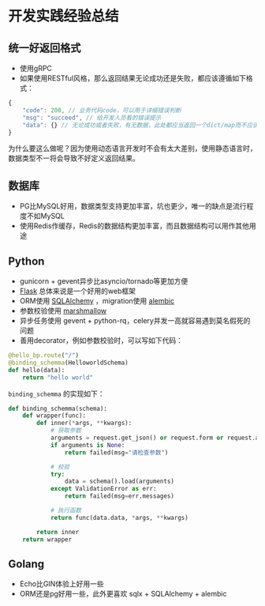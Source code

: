 # 开发实践经验总结

## 统一好返回格式

- 使用gRPC
- 如果使用RESTful风格，那么返回结果无论成功还是失败，都应该遵循如下格式：

```js
{
    "code": 200, // 业务代码code，可以用于详细错误判断
    "msg": "succeed", // 给开发人员看的错误提示
    "data": {} // 无论成功或者失败，有无数据，此处都应当返回一个dict/map而不应该是nil/None
}
```

为什么要这么做呢？因为使用动态语言开发时不会有太大差别，使用静态语言时，数据类型不一将会导致不好定义返回结果。

## 数据库

- PG比MySQL好用，数据类型支持更加丰富，坑也更少，唯一的缺点是流行程度不如MySQL
- 使用Redis作缓存，Redis的数据结构更加丰富，而且数据结构可以用作其他用途

## Python

- gunicorn + gevent异步比asyncio/tornado等更加方便
- [Flask](http://flask.pocoo.org/) 总体来说是一个好用的web框架
- ORM使用 [SQLAlchemy](https://www.sqlalchemy.org/) ，migration使用 [alembic](https://alembic.sqlalchemy.org/en/latest/)
- 参数校验使用 [marshmallow](https://github.com/marshmallow-code/marshmallow)
- 异步任务使用 gevent + python-rq，celery并发一高就容易遇到莫名假死的问题
- 善用decorator，例如参数校验时，可以写如下代码：

```python
@hello_bp.route("/")
@binding_schemma(HelloworldSchema)
def hello(data):
    return "hello world"
```

`binding_schemma` 的实现如下：

```python
def binding_schemma(schema):
    def wrapper(func):
        def inner(*args, **kwargs):
            # 获取参数
            arguments = request.get_json() or request.form or request.args
            if arguments is None:
                return failed(msg="请检查参数")

            # 校验
            try:
                data = schema().load(arguments)
            except ValidationError as err:
                return failed(msg=err.messages)

            # 执行函数
            return func(data.data, *args, **kwargs)

        return inner
    return wrapper
```

## Golang

- Echo比GIN体验上好用一些
- ORM还是pg好用一些，此外更喜欢 sqlx + SQLAlchemy + alembic
